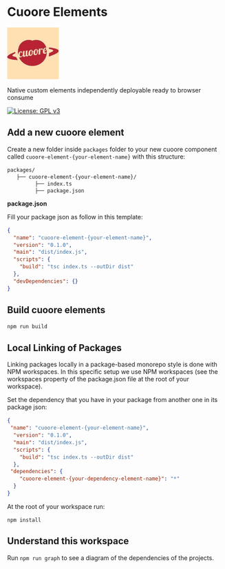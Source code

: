 # Cuoore Elements

![cuoore logo](./assets/logo.png)

Native custom elements independently deployable ready to browser consume

[![License: GPL v3](https://img.shields.io/badge/License-GPLv3-blue.svg)](https://www.gnu.org/licenses/gpl-3.0)

## Add a new cuoore element

Create a new folder inside `packages` folder to your new cuoore component called `cuoore-element-{your-element-name}` with this structure:

```
packages/
   ├── cuoore-element-{your-element-name}/
         ├── index.ts
         ├── package.json
```

**package.json**

Fill your package json as follow in this template:

```json
{
  "name": "cuoore-element-{your-element-name}",
  "version": "0.1.0",
  "main": "dist/index.js",
  "scripts": {
    "build": "tsc index.ts --outDir dist"
  },
  "devDependencies": {}
}
```

## Build cuoore elements

```
npm run build
```

## Local Linking of Packages

Linking packages locally in a package-based monorepo style is done with NPM workspaces. In this specific setup we use NPM workspaces (see the workspaces property of the package.json file at the root of your workspace).

Set the dependency that you have in your package from another one in its package json:

```json
{
 "name": "cuoore-element-{your-element-name}",
  "version": "0.1.0",
  "main": "dist/index.js",
  "scripts": {
    "build": "tsc index.ts --outDir dist"
  },
 "dependencies": {
    "cuoore-element-{your-dependency-element-name}": "*"
  }
}
```

At the root of your workspace run:

```
npm install
```

## Understand this workspace

Run `npm run graph` to see a diagram of the dependencies of the projects.
